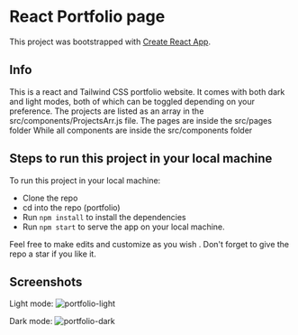 # React Portfolio page

This project was bootstrapped with [Create React App](https://github.com/facebook/create-react-app).

## Info
This is a react and Tailwind CSS portfolio website.
It comes with both dark and light modes, both of which can be toggled depending on your preference.
The projects are listed as an array in the src/components/ProjectsArr.js file.
The pages are inside the src/pages folder
While all components are inside the src/components folder

## Steps to run this project in your local machine
To run this project in your local machine:

- Clone the repo
- cd into the repo (portfolio)
- Run ```npm install``` to install the dependencies
- Run ```npm start``` to serve the app on your local machine.

Feel free to make edits and customize as you wish
. 
Don't forget to give the repo a star if you like it.


## Screenshots

Light mode:
![portfolio-light](https://user-images.githubusercontent.com/43953425/218333010-f1b2df36-16b7-42e3-b09d-6a7bc01afc1b.png)


Dark mode:
![portfolio-dark](https://user-images.githubusercontent.com/43953425/218333017-99d1fa39-56af-4c71-a734-737ea34957fd.png)
